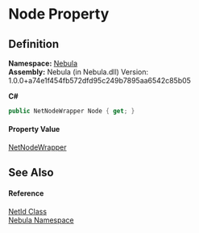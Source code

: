 # Node Property




## Definition
**Namespace:** <a href="N_Nebula">Nebula</a>  
**Assembly:** Nebula (in Nebula.dll) Version: 1.0.0+a74e1f454fb572dfd95c249b7895aa6542c85b05

**C#**
``` C#
public NetNodeWrapper Node { get; }
```



#### Property Value
<a href="T_Nebula_NetNodeWrapper">NetNodeWrapper</a>

## See Also


#### Reference
<a href="T_Nebula_NetId">NetId Class</a>  
<a href="N_Nebula">Nebula Namespace</a>  
